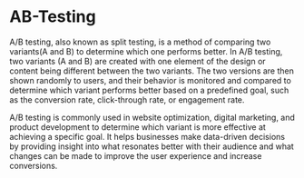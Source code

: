# AB-Testing
A/B testing, also known as split testing, is a method of comparing two variants(A and B) to determine which one performs better. In A/B testing, two variants (A and B) are created with one element of the design or content being different between the two variants. The two versions are then shown randomly to users, and their behavior is monitored and compared to determine which variant performs better based on a predefined goal, such as the conversion rate, click-through rate, or engagement rate.

A/B testing is commonly used in website optimization, digital marketing, and product development to determine which variant is more effective at achieving a specific goal. It helps businesses make data-driven decisions by providing insight into what resonates better with their audience and what changes can be made to improve the user experience and increase conversions.
